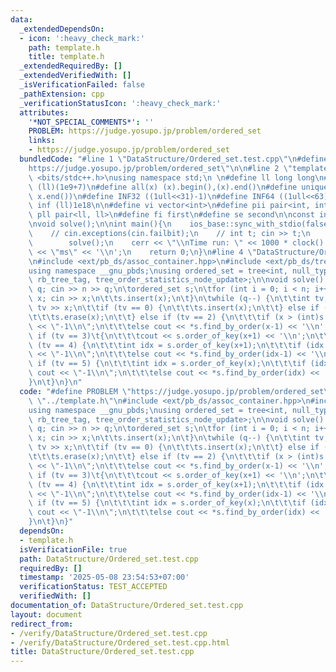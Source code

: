 ```yaml
---
data:
  _extendedDependsOn:
  - icon: ':heavy_check_mark:'
    path: template.h
    title: template.h
  _extendedRequiredBy: []
  _extendedVerifiedWith: []
  _isVerificationFailed: false
  _pathExtension: cpp
  _verificationStatusIcon: ':heavy_check_mark:'
  attributes:
    '*NOT_SPECIAL_COMMENTS*': ''
    PROBLEM: https://judge.yosupo.jp/problem/ordered_set
    links:
    - https://judge.yosupo.jp/problem/ordered_set
  bundledCode: "#line 1 \"DataStructure/Ordered_set.test.cpp\"\n#define PROBLEM \"\
    https://judge.yosupo.jp/problem/ordered_set\"\n\n#line 2 \"template.h\"\n\n#include\
    \ <bits/stdc++.h>\nusing namespace std;\n \n#define ll long long\n#define MOD\
    \ (ll)(1e9+7)\n#define all(x) (x).begin(),(x).end()\n#define unique(x) x.erase(unique(all(x)),\
    \ x.end())\n#define INF32 ((1ull<<31)-1)\n#define INF64 ((1ull<<63)-1)\n#define\
    \ inf (ll)1e18\n\n#define vi vector<int>\n#define pii pair<int, int>\n#define\
    \ pll pair<ll, ll>\n#define fi first\n#define se second\n\nconst int mod = 998244353;\n\
    \nvoid solve();\n\nint main(){\n    ios_base::sync_with_stdio(false);cin.tie(NULL);\n\
    \    // cin.exceptions(cin.failbit);\n    // int t; cin >> t;\n    // while(t--)\n\
    \        solve();\n    cerr << \"\\nTime run: \" << 1000 * clock() / CLOCKS_PER_SEC\
    \ << \"ms\" << '\\n';\n    return 0;\n}\n#line 4 \"DataStructure/Ordered_set.test.cpp\"\
    \n#include <ext/pb_ds/assoc_container.hpp>\n#include <ext/pb_ds/tree_policy.hpp>\n\
    using namespace __gnu_pbds;\nusing ordered_set = tree<int, null_type, less<int>,\
    \ rb_tree_tag, tree_order_statistics_node_update>;\n\nvoid solve() {\n\tint n,\
    \ q; cin >> n >> q;\n\tordered_set s;\n\tfor (int i = 0; i < n; i++) {\n\t\tint\
    \ x; cin >> x;\n\t\ts.insert(x);\n\t}\n\twhile (q--) {\n\t\tint tv, x; cin >>\
    \ tv >> x;\n\t\tif (tv == 0) {\n\t\t\ts.insert(x);\n\t\t} else if (tv == 1) {\n\
    \t\t\ts.erase(x);\n\t\t} else if (tv == 2) {\n\t\t\tif (x > (int)s.size()) cout\
    \ << \"-1\\n\";\n\t\t\telse cout << *s.find_by_order(x-1) << '\\n';\n\t\t} else\
    \ if (tv == 3)\t{\n\t\t\tcout << s.order_of_key(x+1) << '\\n';\n\t\t} else if\
    \ (tv == 4) {\n\t\t\tint idx = s.order_of_key(x+1);\n\t\t\tif (idx == 0) cout\
    \ << \"-1\\n\";\n\t\t\telse cout << *s.find_by_order(idx-1) << '\\n';\n\t\t} else\
    \ if (tv == 5) {\n\t\t\tint idx = s.order_of_key(x);\n\t\t\tif (idx == (int)s.size())\
    \ cout << \"-1\\n\";\n\t\t\telse cout << *s.find_by_order(idx) << '\\n';\n\t\t\
    }\n\t}\n}\n"
  code: "#define PROBLEM \"https://judge.yosupo.jp/problem/ordered_set\"\n\n#include\
    \ \"../template.h\"\n#include <ext/pb_ds/assoc_container.hpp>\n#include <ext/pb_ds/tree_policy.hpp>\n\
    using namespace __gnu_pbds;\nusing ordered_set = tree<int, null_type, less<int>,\
    \ rb_tree_tag, tree_order_statistics_node_update>;\n\nvoid solve() {\n\tint n,\
    \ q; cin >> n >> q;\n\tordered_set s;\n\tfor (int i = 0; i < n; i++) {\n\t\tint\
    \ x; cin >> x;\n\t\ts.insert(x);\n\t}\n\twhile (q--) {\n\t\tint tv, x; cin >>\
    \ tv >> x;\n\t\tif (tv == 0) {\n\t\t\ts.insert(x);\n\t\t} else if (tv == 1) {\n\
    \t\t\ts.erase(x);\n\t\t} else if (tv == 2) {\n\t\t\tif (x > (int)s.size()) cout\
    \ << \"-1\\n\";\n\t\t\telse cout << *s.find_by_order(x-1) << '\\n';\n\t\t} else\
    \ if (tv == 3)\t{\n\t\t\tcout << s.order_of_key(x+1) << '\\n';\n\t\t} else if\
    \ (tv == 4) {\n\t\t\tint idx = s.order_of_key(x+1);\n\t\t\tif (idx == 0) cout\
    \ << \"-1\\n\";\n\t\t\telse cout << *s.find_by_order(idx-1) << '\\n';\n\t\t} else\
    \ if (tv == 5) {\n\t\t\tint idx = s.order_of_key(x);\n\t\t\tif (idx == (int)s.size())\
    \ cout << \"-1\\n\";\n\t\t\telse cout << *s.find_by_order(idx) << '\\n';\n\t\t\
    }\n\t}\n}"
  dependsOn:
  - template.h
  isVerificationFile: true
  path: DataStructure/Ordered_set.test.cpp
  requiredBy: []
  timestamp: '2025-05-08 23:54:53+07:00'
  verificationStatus: TEST_ACCEPTED
  verifiedWith: []
documentation_of: DataStructure/Ordered_set.test.cpp
layout: document
redirect_from:
- /verify/DataStructure/Ordered_set.test.cpp
- /verify/DataStructure/Ordered_set.test.cpp.html
title: DataStructure/Ordered_set.test.cpp
---
```

